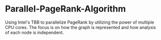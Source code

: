 # Parallel-PageRank-Algorithm
Using Intel's TBB to parallelize PageRank by utilizing the power of multiple CPU cores. The focus is on how the graph is represented and how analysis of each node is independent.
